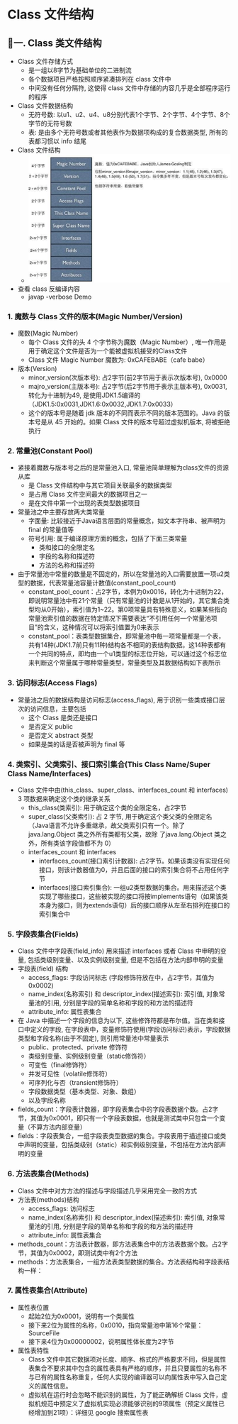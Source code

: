 # Class 文件结构

## 一. Class 类文件结构

- Class 文件存储方式
  - 是一组以8字节为基础单位的二进制流
  - 各个数据项目严格按照顺序紧凑排列在 class 文件中
  - 中间没有任何分隔符, 这使得 class 文件中存储的内容几乎是全部程序运行的程序
- Class 文件数据结构
  - 无符号数: 以u1、u2、u4、u8分别代表1个字节、2个字节、4个字节、8个字节的无符号数
  - 表: 是由多个无符号数或者其他表作为数据项构成的复合数据类型, 所有的表都习惯以 info 结尾
- Class 文件结构
  - ![Class 文件结构](imgs/class-file-structure.png)
- 查看 class 反编译内容
  - javap -verbose Demo


### 1. 魔数与 Class 文件的版本(Magic Number/Version)

- 魔数(Magic Number)
  - 每个 Class 文件的头 4 个字节称为魔数（Magic Number）, 唯一作用是用于确定这个文件是否为一个能被虚拟机接受的Class文件
  - Class 文件 Magic Number 魔数为: 0xCAFEBABE（cafe babe）
- 版本(Version)
  - minor_version(次版本号): 占2字节(前2字节用于表示次版本号), 0x0000
  - majro_version(主版本号): 占2字节(后2字节用于表示主版本号), 0x0031, 转化为十进制为49, 是使用JDK1.5编译的（JDK1.5:0x0031,JDK1.6:0x0032,JDK1.7:0x0033）
  - 这个的版本号是随着 jdk 版本的不同而表示不同的版本范围的。Java 的版本号是从 45 开始的。如果 Class 文件的版本号超过虚拟机版本, 将被拒绝执行


### 2. 常量池(Constant Pool)

- 紧接着魔数与版本号之后的是常量池入口, 常量池简单理解为class文件的资源从库
  - 是 Class 文件结构中与其它项目关联最多的数据类型
  - 是占用 Class 文件空间最大的数据项目之一
  - 是在文件中第一个出现的表类型数据项目
- 常量池之中主要存放两大类常量
  - 字面量: 比较接近于Java语言层面的常量概念，如文本字符串、被声明为 final 的常量值等
  - 符号引用: 属于编译原理方面的概念，包括了下面三类常量
    - 类和接口的全限定名
    - 字段的名称和描述符
    - 方法的名称和描述符
- 由于常量池中常量的数量是不固定的，所以在常量池的入口需要放置一项u2类型的数据，代表常量池容量计数值(constant_pool_count)
  - constant_pool_count：占2字节，本例为0x0016，转化为十进制为22，即说明常量池中有21个常量（只有常量池的计数是从1开始的，其它集合类型均从0开始），索引值为1~22。第0项常量具有特殊意义，如果某些指向常量池索引值的数据在特定情况下需要表达“不引用任何一个常量池项目”的含义，这种情况可以将索引值置为0来表示
  - constant_pool：表类型数据集合，即常量池中每一项常量都是一个表，共有14种(JDK1.7前只有11种)结构各不相同的表结构数据。这14种表都有一个共同的特点，即均由一个u1类型的标志位开始，可以通过这个标志位来判断这个常量属于哪种常量类型，常量类型及其数据结构如下表所示


### 3. 访问标志(Access Flags)

- 常量池之后的数据结构是访问标志(access_flags), 用于识别一些类或接口层次的访问信息，主要包括
  - 这个 Class 是类还是接口
  - 是否定义 public
  - 是否定义 abstract 类型
  - 如果是类的话是否被声明为 final 等


### 4. 类索引、父类索引、接口索引集合(This Class Name/Super Class Name/Interfaces)

- Class 文件中由(this_class、super_class、interfaces_count 和 interfaces) 3 项数据来确定这个类的继承关系
  - this_class(类索引): 用于确定这个类的全限定名，占2字节
  - super_class(父类索引): 占 2 字节, 用于确定这个类父类的全限定名（Java语言不允许多重继承，故父类索引只有一个。除了 java.lang.Object 类之外所有类都有父类，故除 了java.lang.Object 类之外，所有类该字段值都不为 0）
  - interfaces_count 和 interfaces
    - interfaces_count(接口索引计数器): 占2字节。如果该类没有实现任何接口，则该计数器值为0，并且后面的接口的索引集合将不占用任何字节
    - interfaces(接口索引集合): 一组u2类型数据的集合。用来描述这个类实现了哪些接口，这些被实现的接口将按implements语句（如果该类本身为接口，则为extends语句）后的接口顺序从左至右排列在接口的索引集合中


### 5. 字段表集合(Fields)

- Class 文件中字段表(field_info) 用来描述 interfaces 或者 Class 中申明的变量, 包括类级别变量、以及实例级别变量, 但是不包括在方法内部申明的变量
- 字段表(field) 结构  
  - access_flags: 字段访问标志 (字段修饰符放在中，占2字节，其值为0x0002)
  - name_index(名称索引) 和 descriptor_index(描述索引): 索引值, 对象常量池的引用, 分别是字段的简单名称和字段的和方法的描述符
  - attribute_info: 属性表集合
- 在 Java 中描述一个字段的信息为以下, 这些修饰符都是布尔值。当在类和接口中定义的字段, 在字段表中，变量修饰符使用(字段访问标识)表示，字段数据类型和字段名称(由于不固定), 则引用常量池中常量表示
  - public、protected、private 修饰符
  - 类级别变量、实例级别变量（static修饰符）
  - 可变性（final修饰符）
  - 并发可见性（volatile修饰符）
  - 可序列化与否（transient修饰符）
  - 字段数据类型（基本类型、对象、数组）
  - 以及字段名称
- fields_count：字段表计数器，即字段表集合中的字段表数据个数。占2字节，其值为0x0001，即只有一个字段表数据，也就是测试类中只包含一个变量（不算方法内部变量）
- fields：字段表集合，一组字段表类型数据的集合。字段表用于描述接口或类中声明的变量，包括类级别（static）和实例级别变量，不包括在方法内部声明的变量


### 6. 方法表集合(Methods)

- Class 文件中对方方法的描述与字段描述几乎采用完全一致的方式
- 方法表(methods)结构
  - access_flags: 访问标志
  - name_index(名称索引) 和 descriptor_index(描述索引): 索引值, 对象常量池的引用, 分别是字段的简单名称和字段的和方法的描述符
  - attribute_info: 属性表集合
- methods_count：方法表计数器，即方法表集合中的方法表数据个数。占2字节，其值为0x0002，即测试类中有2个方法
- methods：方法表集合，一组方法表类型数据的集合。方法表结构和字段表结构一样：


### 7. 属性表集合(Attribute)

- 属性表位置
  - 起始2位为0x0001，说明有一个类属性
  - 接下来2位为属性的名称，0x0010，指向常量池中第16个常量：SourceFile
  - 接下来4位为0x00000002，说明属性体长度为2字节
- 属性表特性
  - Class 文件中其它数据项对长度、顺序、格式的严格要求不同，但是属性表集合不要求其中包含的属性表具有严格的顺序，并且只要属性的名称不与已有的属性名称重复，任何人实现的编译器可以向属性表中写入自己定义的属性信息。
  - 虚拟机在运行时会忽略不能识别的属性，为了能正确解析 Class 文件，虚拟机规范中预定义了虚拟机实现必须能够识别的9项属性（预定义属性已经增加到21项）：详细见 google 搜索属性表
